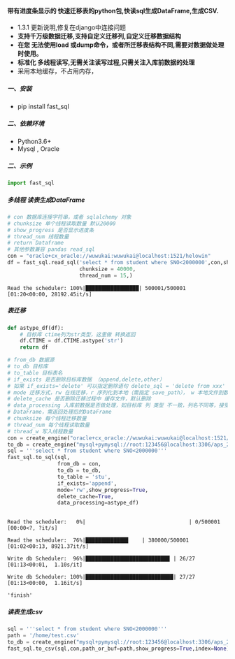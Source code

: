 #### 带有进度条显示的 快速迁移表的python包,快读sql生成DataFrame,生成CSV.

- 1.3.1 更新说明,修复在django中连接问题
- **支持千万级数据迁移,支持自定义迁移列,自定义迁移数据结构**
- **在您 无法使用load 或dump命令，或者所迁移表结构不同,需要对数据做处理时使用。**
- **标准化 多线程读写,无需关注读写过程,只需关注入库前数据的处理**
- 采用本地缓存，不占用内存，

##### 一、安装

- pip install fast_sql

##### 二、依赖环境

- Python3.6+ 
- Mysql , Oracle

##### 二、示例


```python
import fast_sql
```

##### 多线程 读表生成DataFrame

```python
# con 数据库连接字符串，或者 sqlalchemy 对象
# chunksize 单个线程读取数量 默认20000
# show_progress 是否显示进度条
# thread_num 线程数量
# return Dataframe
# 其他参数兼容 pandas read_sql
con = "oracle+cx_oracle://wuwukai:wuwukai@localhost:1521/helowin"
df = fast_sql.read_sql('select * from student where SNO<2000000',con,show_progress=True,
                       chunksize = 40000,
                       thread_num = 15,)
```

```
Read the scheduler: 100%|█████████████████| 500001/500001 [01:20<00:00, 28192.45it/s]
```

##### 表迁移

```python
def astype_df(df):
    # 目标库 ctime列为str类型，这里做 转换返回
    df.CTIME = df.CTIME.astype('str')
    return df
```

```python
# from_db 数据源
# to_db 目标库
# to_table 目标表名
# if_exists 是否删除目标库数据 （append,delete,other）
# 如果 if_exists='delete' 可以指定删除语句 delete_sql = 'delete from xxx' ,默认使用源sql delete
# mode 迁移方式，rw 在线迁移，r 序列化到本地（需指定 save_path）， w 本地文件到数据库 (需指定file_path)
# delete_cache 是否删除迁移过程中 缓存文件，默认删除
# data_processing 入库前数据是否做处理，如目标库 列 类型 不一致，列名不同等，接受一个函数，参数为入库前
# DataFrame，需返回处理后的DataFrame
# chunksize 每个线程迁移数量
# thread_num 每个线程读取数量
# thread_w 写入线程数量
con = create_engine("oracle+cx_oracle://wuwukai:wuwukai@localhost:1521/helowin")
to_db = create_engine("mysql+pymysql://root:123456@localhost:3306/aps_2")
sql = '''select * from student where SNO<2000000'''
fast_sql.to_sql(sql,
                from_db = con,
                to_db = to_db,
                to_table = 'stu',
                if_exists='append',
                mode='rw',show_progress=True,
                delete_cache=True,
                data_processing=astype_df)
    
```

```
Read the scheduler:   0%|                                 | 0/500001 [00:00<?, ?it/s]
```

```
Read the scheduler:  76%|█████████████▋    | 380000/500001 [01:02<00:13, 8921.37it/s]
```

```
Write db Scheduler:  96%|██████████████████████████▉ | 26/27 [01:13<00:01,  1.10s/it]    
```

```
Write db Scheduler: 100%|████████████████████████████| 27/27 [01:13<00:00,  1.16it/s]
```

```
'finish'
```



##### 读表生成csv

```python
sql = '''select * from student where SNO<2000000'''
path = '/home/test.csv'
to_db = create_engine("mysql+pymysql://root:123456@localhost:3306/aps_2")
fast_sql.to_csv(sql,con,path_or_buf=path,show_progress=True,index=None)
```


